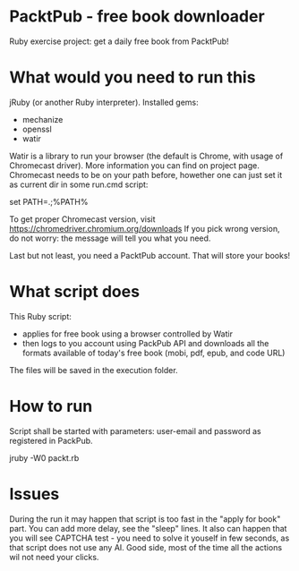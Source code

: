 # PacktPub - free book downloader

Ruby exercise project: get a daily free book from PacktPub!

# What would you need to run this

jRuby (or another Ruby interpreter).
Installed gems:
 - mechanize
 - openssl
 - watir
 
 Watir is a library to run your browser (the default is Chrome, with usage of Chromecast driver).
 More information you can find on project page.
 Chromecast needs to be on your path before, howether one can just set it as current dir in some run.cmd script:
  
  set PATH=.\;%PATH%
 
 To get proper Chromecast version, visit https://chromedriver.chromium.org/downloads
 If you pick wrong version, do not worry: the message will tell you what you need.
 
 Last but not least, you need a PacktPub account. That will store your books!
 
 # What script does
 
 This Ruby script:
  - applies for free book using a browser controlled by Watir
  - then logs to you account using PackPub API and downloads all the formats available of today's free book (mobi, pdf, epub, and code URL)
 
 The files will be saved in the execution folder.
 
 # How to run
 
 Script shall be started with parameters: user-email and password as registered in PackPub.
 
 jruby -W0 packt.rb <your packtpub user-email> <your password>
 
 # Issues
 
 During the run it may happen that script is too fast in the "apply for book" part. You can add more delay, see the "sleep" lines.
 It also can happen that you will see CAPTCHA test - you need to solve it youself in few seconds, as that script does not use any AI.
 Good side, most of the time all the actions wil not need your clicks.
 
 
